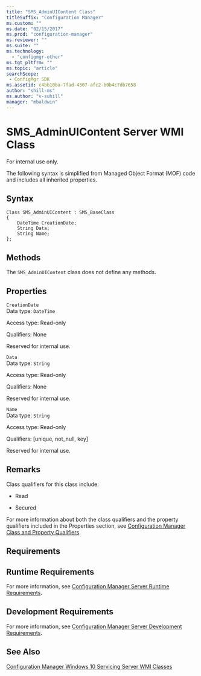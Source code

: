 ```yaml
---
title: "SMS_AdminUIContent Class"
titleSuffix: "Configuration Manager"
ms.custom: ""
ms.date: "02/15/2017"
ms.prod: "configuration-manager"
ms.reviewer: ""
ms.suite: ""
ms.technology:
  - "configmgr-other"
ms.tgt_pltfrm: ""
ms.topic: "article"
searchScope:
 - ConfigMgr SDK
ms.assetid: c4bb10ba-7fad-4307-afc2-b0b4c7db7658
author: "shill-ms"
ms.author: "v-suhill"
manager: "mbaldwin"
---
```

# SMS_AdminUIContent Server WMI Class
For internal use only.  

 The following syntax is simplified from Managed Object Format (MOF) code and includes all inherited properties.  

## Syntax  

```  
Class SMS_AdminUIContent : SMS_BaseClass
{
    DateTime CreationDate;
    String Data;
    String Name;
};

```  

## Methods  
 The `SMS_AdminUIContent` class does not define any methods.  

## Properties  
 `CreationDate`  
 Data type: `DateTime`  

 Access type: Read-only  

 Qualifiers: None  

 Reserved for internal use.  

 `Data`  
 Data type: `String`  

 Access type: Read-only

 Qualifiers: None  

 Reserved for internal use.

 `Name`  
 Data type:  `String`  

 Access type: Read-only  

 Qualifiers: [unique, not_null, key]

 Reserved for internal use.

## Remarks  
  Class qualifiers for this class include:  

 -   Read  

 -   Secured  

  For more information about both the class qualifiers and the property qualifiers included in the Properties section, see [Configuration Manager Class and Property Qualifiers](../../../develop/reference/misc/class-and-property-qualifiers.md).  

## Requirements  

## Runtime Requirements  
 For more information, see [Configuration Manager Server Runtime Requirements](../../../develop/core/reqs/server-runtime-requirements.md).  

## Development Requirements  
 For more information, see [Configuration Manager Server Development Requirements](../../../develop/core/reqs/server-development-requirements.md).  

## See Also

[Configuration Manager Windows 10 Servicing Server WMI Classes](./../../../develop/reference/misc/windows-10-servicing-server-wmi-classes.md)
